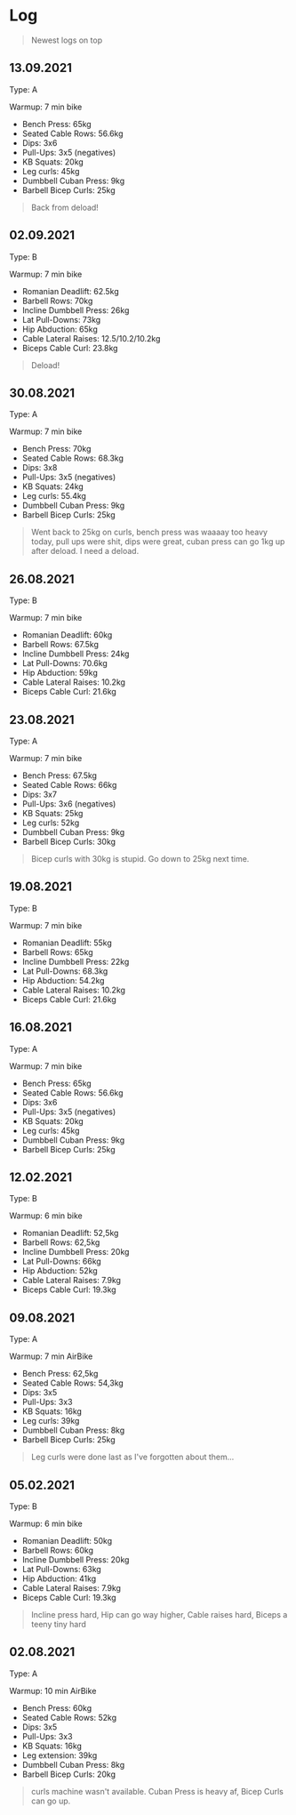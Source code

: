 # Log

> Newest logs on top

## 13.09.2021

Type: A

Warmup: 7 min bike

* Bench Press: 65kg
* Seated Cable Rows: 56.6kg
* Dips: 3x6
* Pull-Ups: 3x5 (negatives)
* KB Squats: 20kg
* Leg curls: 45kg
* Dumbbell Cuban Press: 9kg
* Barbell Bicep Curls: 25kg

> Back from deload!

## 02.09.2021

Type: B

Warmup: 7 min bike

* Romanian Deadlift: 62.5kg
* Barbell Rows: 70kg
* Incline Dumbbell Press: 26kg
* Lat Pull-Downs: 73kg
* Hip Abduction: 65kg
* Cable Lateral Raises: 12.5/10.2/10.2kg
* Biceps Cable Curl: 23.8kg

> Deload!

## 30.08.2021

Type: A

Warmup: 7 min bike

* Bench Press: 70kg
* Seated Cable Rows: 68.3kg
* Dips: 3x8
* Pull-Ups: 3x5 (negatives)
* KB Squats: 24kg
* Leg curls: 55.4kg
* Dumbbell Cuban Press: 9kg
* Barbell Bicep Curls: 25kg

> Went back to 25kg on curls, 
> bench press was waaaay too heavy today, 
> pull ups were shit, 
> dips were great, 
> cuban press can go 1kg up after deload.
> I need a deload.

## 26.08.2021

Type: B

Warmup: 7 min bike

* Romanian Deadlift: 60kg
* Barbell Rows: 67.5kg
* Incline Dumbbell Press: 24kg
* Lat Pull-Downs: 70.6kg
* Hip Abduction: 59kg
* Cable Lateral Raises: 10.2kg
* Biceps Cable Curl: 21.6kg

## 23.08.2021

Type: A

Warmup: 7 min bike

* Bench Press: 67.5kg
* Seated Cable Rows: 66kg
* Dips: 3x7
* Pull-Ups: 3x6 (negatives)
* KB Squats: 25kg
* Leg curls: 52kg
* Dumbbell Cuban Press: 9kg
* Barbell Bicep Curls: 30kg

> Bicep curls with 30kg is stupid. Go down to 25kg next time.

## 19.08.2021

Type: B

Warmup: 7 min bike

* Romanian Deadlift: 55kg
* Barbell Rows: 65kg
* Incline Dumbbell Press: 22kg
* Lat Pull-Downs: 68.3kg
* Hip Abduction: 54.2kg
* Cable Lateral Raises: 10.2kg
* Biceps Cable Curl: 21.6kg

## 16.08.2021

Type: A

Warmup: 7 min bike

* Bench Press: 65kg
* Seated Cable Rows: 56.6kg
* Dips: 3x6
* Pull-Ups: 3x5 (negatives)
* KB Squats: 20kg
* Leg curls: 45kg
* Dumbbell Cuban Press: 9kg
* Barbell Bicep Curls: 25kg

## 12.02.2021

Type: B

Warmup: 6 min bike

* Romanian Deadlift: 52,5kg
* Barbell Rows: 62,5kg
* Incline Dumbbell Press: 20kg
* Lat Pull-Downs: 66kg
* Hip Abduction: 52kg
* Cable Lateral Raises: 7.9kg
* Biceps Cable Curl: 19.3kg

## 09.08.2021

Type: A

Warmup: 7 min AirBike

* Bench Press: 62,5kg
* Seated Cable Rows: 54,3kg
* Dips: 3x5
* Pull-Ups: 3x3
* KB Squats: 16kg
* Leg curls: 39kg
* Dumbbell Cuban Press: 8kg
* Barbell Bicep Curls: 25kg

> Leg curls were done last as I've forgotten about them...

## 05.02.2021

Type: B

Warmup: 6 min bike

* Romanian Deadlift: 50kg
* Barbell Rows: 60kg
* Incline Dumbbell Press: 20kg
* Lat Pull-Downs: 63kg
* Hip Abduction: 41kg
* Cable Lateral Raises: 7.9kg
* Biceps Cable Curl: 19.3kg

> Incline press hard, Hip can go way higher, Cable raises hard, Biceps a teeny tiny hard

## 02.08.2021

Type: A

Warmup: 10 min AirBike

* Bench Press: 60kg
* Seated Cable Rows: 52kg
* Dips: 3x5
* Pull-Ups: 3x3
* KB Squats: 16kg
* Leg extension: 39kg
* Dumbbell Cuban Press: 8kg
* Barbell Bicep Curls: 20kg

> curls machine wasn't available. Cuban Press is heavy af, Bicep Curls can go up.
